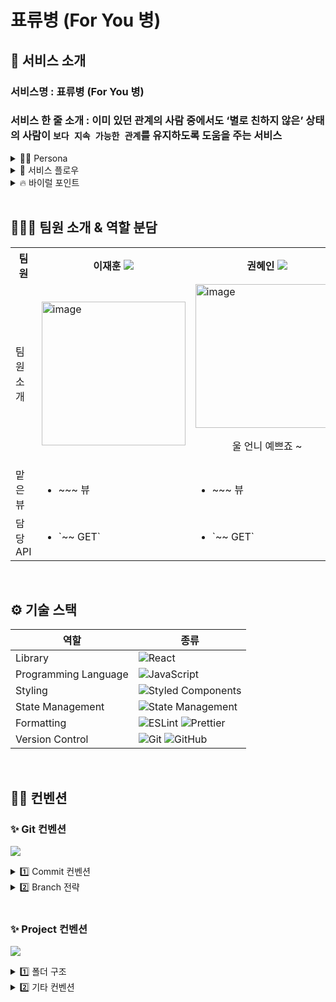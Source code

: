 # 표류병 (For You 병)

## 📱 서비스 소개

###  서비스명 : 표류병 (For You 병)

### 서비스 한 줄 소개 : 이미 있던 관계의 사람 중에서도 ‘별로 친하지 않은’ 상태의 사람이  `보다 지속 가능한 관계`를 유지하도록 도움을 주는 서비스

<details>
<summary> 🧚‍♀️ Persona</summary>
- ‘별로 친하지 않다’ 의 예시
    - 지나가다 1, 2번 마주친 정도
    - 술자리 1번 같이했지만 막상 만나면 어색한 정도
- ‘보다 지속 가능한 관계 마련’의 의미
    - 일회성의 관계여도 만남 이후에
        - 당시의 만남을 상대방의 시선을 통해 회상할 수 있게 하고
        - 이를 통해 한 번쯤 다시 연락해볼 `핑곗거리`를 제공함
</details>

<details>
<summary>📍 서비스 플로우</summary>
	
1. 유저 정보 기입하기
- 유저 이름 및 유저 프로필 입력
- 시작하기 버튼 클릭후 , ‘`대면 만남`을 가졌던 사람들에게 참여 링크 공유’
	
2. 지인이 링크를 공유받은 뒤, 서비스 내에서 ‘첫인상 및 질문에 대한 답변 작성’
- 병 버튼을 클릭후 , 유저에 대한 질문에 답변 작성
	
3. 특정기한이 지나면 , ‘지인 n명이 작성해준 답변의 절반 개수인 n/2개만 내용이 보임’
	
4. 링크 공유를 인스타를 통해 진행하면 → ‘지인들이 작성해준 답변 모두 표시됨’
</details>

<details>
<summary>🔥 바이럴 포인트</summary>

- `호기심` 자극
	- ex) 나와 ‘1회 이상 대면 만남’을 가졌던 상대방 8명이
        - [당시의 만남에 대해 나에게 어떠한 첫인상을 받았다] 라고 기록하면
        해당 기록을 n일간 입력을 완료한 상대방도, 나도 볼 수 없다가
        URL 링크 생성으로부터 n일이 지나면, `8명 중 4명의 기록만 보여짐`
        - 이 상태에서 나머지 4명의 기록을 보기 위해서는
        `나의 URL 링크를 복사`하여 1회 이상 타인에게 공유해야 함

</details>


<br/>

## 🙋🏻‍♀️ 팀원 소개 & 역할 분담
<div align="center">
	<table>
<th>팀원</th>
  <th>이재훈  <a href="https://github.com/ljh0608"><img src="https://img.shields.io/badge/Github-181717?style=flat-square&logo=Github&logoColor=white&link=https://github.com/ljh0608"/></a>  </th>
	<th>권혜인 <a href="https://github.com/hae2ni"><img src="https://img.shields.io/badge/Github-181717?style=flat-square&logo=Github&logoColor=white&link=https://github.com/hae2ni"/></a>  </th>
  <th> 조연서 <a href="https://github.com/Yeonseo-Jo"><img src="https://img.shields.io/badge/Github-181717?style=flat-square&logo=Github&logoColor=white&link=https://github.com/Yeonseo-Jo"/></a>  </th>
	<tr>
	<td> 팀원 소개 </td>
		<td> <img width="230" alt="image" src="https://github.com/SopkathonTeam2/Client/assets/77691829/6e0a7fd2-cbf6-403a-b0b8-2ce6ece243dc">
 </td>
		<td> <img width="230" alt="image" src="https://github.com/SopkathonTeam2/Client/assets/77691829/d3a87ab2-ad16-47e8-a316-6dbdd6981406"><p align="center">울 언니 예쁘죠 ~</p></td>  
		<td><img width="230" height="270" alt="image" src="https://github.com/SopkathonTeam2/Client/assets/77691829/4828df0b-3fad-44bd-a243-7682687aff66"></td>
	</tr>
	<tr>
	<td> 맡은 뷰 </td>
	<td>
		<ul>
		<li> ~~~ 뷰 </li>
		</ul>
	</td>
	<td>
		<ul>
		<li> ~~~ 뷰 </li>
		</ul>
	</td>
	<td>
		<ul>
		<li> ~~~ 뷰 </li>
		</ul>
	</tr>
		<tr>
	<td> 담당 API </td>
	<td>
		<ul>
		<li> `~~ GET` </li>
		</ul>
	</td>
	<td>
		<ul>
		<li> `~~ GET` </li>
		</ul>
	</td>
	<td>
		<ul>
		<li> `~~ GET` </li>
		</ul>
	</tr>
	</table>
</div>

<br/>

## ⚙️ 기술 스택
<div align="center">

| 역할                 | 종류                                                                                                                                                                                                              |
| -------------------- | ----------------------------------------------------------------------------------------------------------------------------------------------------------------------------------------------------------------- |
| Library              | ![React](https://img.shields.io/badge/React-61DAFB?style=for-the-badge&logo=React&logoColor=black)                                                                                                                |
| Programming Language | ![JavaScript](https://img.shields.io/badge/JavaScript-F7DF1E.svg?style=for-the-badge&logo=JavaScript&logoColor=black)                                                                                             |
| Styling              | ![Styled Components](https://img.shields.io/badge/styled--components-DB7093?style=for-the-badge&logo=styled-components&logoColor=white)                                                                           |
| State Management     | ![State Management](https://img.shields.io/badge/recoil-f26b00?style=for-the-badge&logo=Recoil)                                                                                                                   |
| Formatting           | ![ESLint](https://img.shields.io/badge/ESLint-4B3263?style=for-the-badge&logo=eslint&logoColor=white) ![Prettier](https://img.shields.io/badge/Prettier-F7B93E?style=for-the-badge&logo=prettier&logoColor=white) |
| Version Control      | ![Git](https://img.shields.io/badge/git-%23F05033.svg?style=for-the-badge&logo=git&logoColor=white) ![GitHub](https://img.shields.io/badge/github-%23121011.svg?style=for-the-badge&logo=github&logoColor=white)  |
</div>

<br/>

## ✍🏻 컨벤션

### ✨ Git 컨벤션

<a href="https://www.notion.so/git-8a86d89ed70e4c48b2e5281b9a3f82f3"><img src="https://img.shields.io/badge/Notion 링크-white?style=for-the-badge&logo=Notion&logoColor=000000"/></a>

<details>
<summary> 1️⃣ Commit 컨벤션  </summary>

* 기본적인것 (feat, fix, chore, ..) 위주로만 지키기!

| 제목     | 내용                                        |
| -------- | ------------------------------------------- |
| init     | 브랜치 첫 커밋                              |
| feat     | 새로운 기능에 대한 커밋                     |
| fix      | 버그 수정에 대한 커밋                       |
| build    | 빌드 관련 파일 수정에 대한 커밋             |
| chore    | 그 외 자잘한 수정에 대한 커밋               |
| ci       | CI 관련 설정 수정에 대한 커밋               |
| docs     | 문서 수정에 대한 커밋                       |
| style    | style: 코드 스타일 혹은 포맷 등에 관한 커밋 |
| refactor | 코드 리팩토링에 대한 커밋                   |
</details>

<details>
<summary> 2️⃣ Branch 전략 </summary>
  
```  
1. 각자의 이름으로 브랜치를 파고 큰 기능 단위로 이름 생성 ex)이재훈/home

2. develop 브랜치 만들어서 모든 브랜치는 dev브랜치로 merge

3. develop 브랜치에 유의미한 기능이 완성되면 main을 merge

4. 개발단계에서 merge가 이루어지면 develop pull 받아오기 !
```
  
</details>

<br/>

### ✨ Project 컨벤션

<a href="https://www.notion.so/58613717803b455692f31682d3773ebc"><img src="https://img.shields.io/badge/Notion 링크-white?style=for-the-badge&logo=Notion&logoColor=000000"/></a>

<details>
<summary >1️⃣ 폴더 구조 </summary>

* 공통 컴포넌트를 분리
* 페이지 단위로 러프하게 분리
* 폴더명에는 s를 붙여서! (`ex. assets`)

```jsx
├── data.json 🗂 목 데이터 저장
├── apis 🗂 api 폴더
├── package.json 📦 설치된 패키지를 관리하는 파일
└── src
    ├── App.jsx ✡️ 앱의 라우팅과 글로벌 스타일 지정
    ├── index.js
    ├── component
    │   ├── common 🗂 공통으로 쓰일 컴포넌트 저장
    │   │   └── assets
    │   │       ├── icon
    │   │       └── images
    │   ├── landing 🗂 landing 페이지에 쓰일 컴포넌트 저장
    │   ├── main 🗂 main 페이지에 쓰일 컴포넌트 저장
    │   └── messageFeed 🗂 messageFeed 페이지에 쓰일 컴포넌트 저장
    ├── pages 🗂 라우팅 시 보여질 페이지 컴포넌트 저장
    │   ├── Landing
    │   ├── Main
    │   └── MessageFeed
    └── styles
        └── color.js
```
</details>

<details>
<summary >2️⃣ 기타 컨벤션 </summary>

#### (1)  🎨 Style 속성 

```
1.  레이아웃 속성 (display, position, float 등)

2.  박스 모델 속성 (width, height, margin, padding, border 등)

3.  시각 관련 속성 (background-color, background-image, box-shadow 등)

4.  글꼴 관련 속성 (font-size, font-family, color, text-align, text-transform 등)

5.  기타 속성 (opacity, cursor, overflow, z-index, transition, animation 등)
```
* CSS : Styled component 사용
* theme와 globalStyle 사용 (`theme` : colors, font ~ )
* rem을 무조건적으로 사용하는 것이 아니라 필요한 부분에 적용.
* ex) px로 사용할 것 : border-radius, border, box-shadow 등

<br/>

#### 🫡 기타 컨벤션

* ( ~~`function`~~ X ) 화살표 함수형태 (`const ~~~ () => { } )` ) 로 사용.
	* `rfac` & `rsc` 컴포넌트 단축키 사용
* event 함수는 `handle~~~`
* 변수명 : `카멜케이스` / 상수데이터 : `대문자` / Component명 :`파스칼`
* 절대경로 사용 (`src` 기준)
</details>
